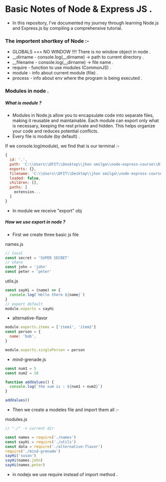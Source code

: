 # Basic Notes of Node & Express JS .
- In this repository, I’ve documented my journey through learning Node.js and Express.js by compiling a comprehensive tutorial.

### The importent shortkey of Node :-

- GLOBALS  === NO WINDOW !!!! There is no window object in node .
- __dirname  -  console.log(__dirname) -> path to current directory .
- __filename -  console.log(__dirname) -> file name .
- require    - function to use modules (CommonJS) .
- module     - info about current module (file) .
- process    - info about env where the program is being executed .

 ### Modules in node .

 ##### What is module ?
- Modules in Node.js allow you to encapsulate code into separate files, making it reusable and maintainable. Each module can export only what is necessary, keeping the rest private and hidden. This helps organize your code and reduces potential conflicts.
- Every file is module (by default) .

If we console.log(module), we find that is our terminal :-

```js
{
  id: '.',
  path: 'C:\\Users\\DFIT\\Desktop\\jhon smilga\\node-express-course\\01-node-tutorial',
  exports: {},
  filename: 'C:\\Users\\DFIT\\Desktop\\jhon smilga\\node-express-course\\01-node-tutorial\\02-globals.js',
  loaded: false,
  children: [],
  paths: [
    extension...
  ]
}
```
- In module we receive "export" obj

##### How we use export in node ?

- First we create three basic js file

names.js
```js
// local
const secret = 'SUPER SECRET'
// share
const john = 'john'
const peter = 'peter'
```
utils.js
```js
const sayHi = (name) => {
  console.log(`Hello there ${name}`)
}
// export default
module.exports = sayHi
```
- alternative-flavor
```js
module.exports.items = ['item1', 'item2']
const person = {
  name: 'bob',
}

module.exports.singlePerson = person
```
- mind-grenade.js
```js
const num1 = 5
const num2 = 10

function addValues() {
  console.log(`the sum is : ${num1 + num2}`)
}

addValues()
``` 

- Then we create a modeles file and import them all :-

modules.js
```js
// "./" -> current dir

const names = require('./names')
const sayHi = require('./utils')
const data = require('./alternative-flavor')
require('./mind-grenade')
sayHi('susan')
sayHi(names.john)
sayHi(names.peter)
```
- in nodejs we use require instead of import method .



























